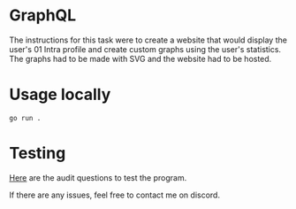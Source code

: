 # GraphQL

The instructions for this task were to create a website that would display the user's 01 Intra profile and create custom graphs using the user's statistics. The graphs had to be made with SVG and the website had to be hosted.

# Usage locally

`go run .`

# Testing

[Here](https://github.com/01-edu/public/tree/master/subjects/graphql/audit) are the audit questions to test the program.

If there are any issues, feel free to contact me on discord.
